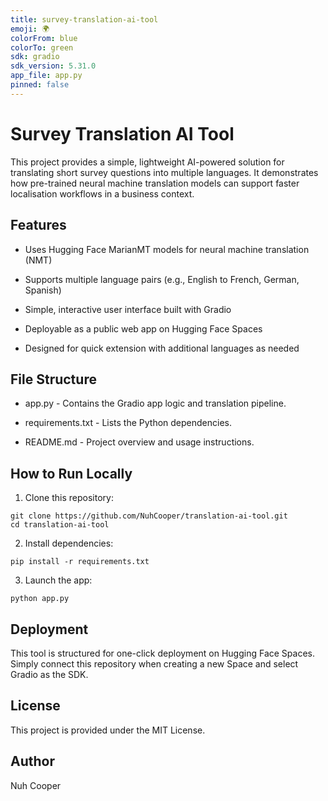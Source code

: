 ```yaml
---
title: survey-translation-ai-tool
emoji: 🌍
colorFrom: blue
colorTo: green
sdk: gradio
sdk_version: 5.31.0
app_file: app.py
pinned: false
---
```



# Survey Translation AI Tool

This project provides a simple, lightweight AI-powered solution for translating short survey questions into multiple languages. It demonstrates how pre-trained neural machine translation models can support faster localisation workflows in a business context.

## Features

 - Uses Hugging Face MarianMT models for neural machine translation (NMT)

 - Supports multiple language pairs (e.g., English to French, German, Spanish)

 - Simple, interactive user interface built with Gradio

 - Deployable as a public web app on Hugging Face Spaces

 - Designed for quick extension with additional languages as needed

## File Structure

 - app.py - Contains the Gradio app logic and translation pipeline.

 - requirements.txt - Lists the Python dependencies.

 - README.md - Project overview and usage instructions.

## How to Run Locally

1. Clone this repository:
```
git clone https://github.com/NuhCooper/translation-ai-tool.git
cd translation-ai-tool
```
2. Install dependencies:
```
pip install -r requirements.txt
```
3. Launch the app:
```
python app.py
```
## Deployment

This tool is structured for one-click deployment on Hugging Face Spaces. Simply connect this repository when creating a new Space and select Gradio as the SDK.

## License

This project is provided under the MIT License.

## Author

Nuh Cooper
